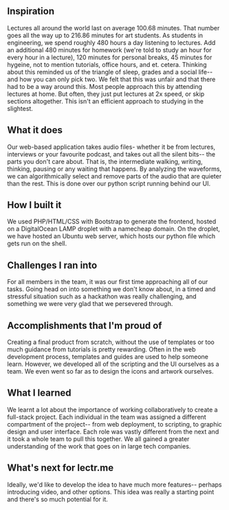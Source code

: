 ## Inspiration
Lectures all around the world last on average 100.68 minutes. That number goes all the way up to 216.86 minutes for art students. As students in engineering, we spend roughly 480 hours a day listening to lectures. Add an additional 480 minutes for homework (we're told to study an hour for every hour in a lecture), 120 minutes for personal breaks, 45 minutes for hygeine, not to mention tutorials, office hours, and et. cetera. Thinking about this reminded us of the triangle of sleep, grades and a social life-- and how you can only pick two. We felt that this was unfair and that there had to be a way around this. Most people approach this by attending lectures at home. But often, they just put lectures at 2x speed, or skip sections altogether. This isn't an efficient approach to studying in the slightest.

## What it does
Our web-based application takes audio files- whether it be from lectures, interviews or your favourite podcast, and takes out all the silent bits-- the parts you don't care about. That is, the intermediate walking, writing, thinking, pausing or any waiting that happens. By analyzing the waveforms, we can algorithmically select and remove parts of the audio that are quieter than the rest. This is done over our python script running behind our UI.

## How I built it

We used PHP/HTML/CSS with Bootstrap to generate the frontend, hosted on a DigitalOcean LAMP droplet with a namecheap domain. On the droplet, we have hosted an Ubuntu web server, which hosts our python file which gets run on the shell.

## Challenges I ran into
For all members in the team, it was our first time approaching all of our tasks. Going head on into something we don't know about, in a timed and stressful situation such as a hackathon was really challenging, and something we were very glad that we persevered through.

## Accomplishments that I'm proud of
Creating a final product from scratch, without the use of templates or too much guidance from tutorials is pretty rewarding. Often in the web development process, templates and guides are used to help someone learn. However, we developed all of the scripting and the UI ourselves as a team. We even went so far as to design the icons and artwork ourselves.

## What I learned
We learnt a lot about the importance of working collaboratively to create a full-stack project. Each individual in the team was assigned a different compartment of the project-- from web deployment, to scripting, to graphic design and user interface. Each role was vastly different from the next and it took a whole team to pull this together. We all gained a greater understanding of the work that goes on in large tech companies.

## What's next for lectr.me
Ideally, we'd like to develop the idea to have much more features-- perhaps introducing video, and other options. This idea was really a starting point and there's so much potential for it.
